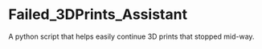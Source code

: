 # Failed_3DPrints_Assistant
A python script that helps easily continue 3D prints that stopped mid-way.
